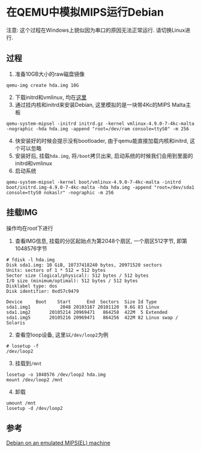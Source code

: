 # 在QEMU中模拟MIPS运行Debian

注意: 这个过程在Windows上貌似因为串口的原因无法正常运行. 请切换Linux进行.

## 过程

1. 准备10GB大小的raw磁盘镜像

```
qemu-img create hda.img 10G
```

2. 下载initrd和vmlinux, 均在[这里](http://ftp.debian.org/debian/dists/stable/main/installer-mipsel/current/images/malta/netboot/)
3. 通过挂内核和initrd来安装Debian, 这里模拟的是一块带4Kc的MIPS Malta主板

```
qemu-system-mipsel -initrd initrd.gz -kernel vmlinux-4.9.0-7-4kc-malta -nographic -hda hda.img -append "root=/dev/ram console=ttyS0" -m 256
```

4. 快安装好的时候会提示没有bootloader, 由于qemu能直接加载内核和initrd, 这个可以忽略
5. 安装好后, 挂载`hda.img`, 将`/boot`拷贝出来, 启动系统的时候我们会用到里面的initrd和vmlinux
6. 启动系统

```
qemu-system-mipsel -kernel boot/vmlinux-4.9.0-7-4kc-malta -initrd boot/initrd.img-4.9.0-7-4kc-malta -hda hda.img -append "root=/dev/sda1 console=ttyS0 nokaslr" -nographic -m 256
```

## 挂载IMG

操作均在root下进行

1. 查看IMG信息, 挂载的分区起始点为第2048个扇区, 一个扇区512字节, 即第1048576字节

```
# fdisk -l hda.img
Disk sda1.img: 10 GiB, 10737418240 bytes, 20971520 sectors
Units: sectors of 1 * 512 = 512 bytes
Sector size (logical/physical): 512 bytes / 512 bytes
I/O size (minimum/optimal): 512 bytes / 512 bytes
Disklabel type: dos
Disk identifier: 0xd57c9479

Device     Boot    Start      End  Sectors  Size Id Type
sda1.img1           2048 20103167 20101120  9.6G 83 Linux
sda1.img2       20105214 20969471   864258  422M  5 Extended
sda1.img5       20105216 20969471   864256  422M 82 Linux swap / Solaris
```

2. 查看空loop设备, 这里以`/dev/loop2`为例

```
# losetup -f
/dev/loop2
```

3. 挂载到`/mnt`

```
losetup -o 1048576 /dev/loop2 hda.img
mount /dev/loop2 /mnt
```

4. 卸载

```
umount /mnt
losetup -d /dev/loop2
```

## 参考

[Debian on an emulated MIPS(EL) machine](https://www.aurel32.net/info/debian_mips_qemu.php)

